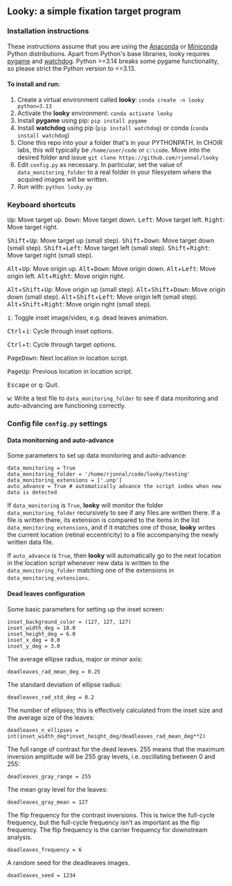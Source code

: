 ## Looky: a simple fixation target program

### Installation instructions

These instructions assume that you are using the [Anaconda](https://www.anaconda.com/) or [Miniconda](https://www.anaconda.com/docs/getting-started/miniconda/main) Python distributions. Apart from Python's base libraries, looky requires [pygame](https://www.pygame.org/wiki/GettingStarted) and [watchdog](https://pypi.org/project/watchdog/). Python >=3.14 breaks some pygame functionality, so please strict the Python version to <=3.13.

#### To install and run:

1. Create a virtual environment called **looky**: `conda create -n looky python=3.13`
2. Activate the **looky** environment: `conda activate looky`
3. Install **pygame** using pip: `pip install pygame`
4. Install **watchdog** using pip (`pip install watchdog`) or conda (`conda install watchdog`)
5. Clone this repo into your a folder that's in your PYTHONPATH. In CHOIR labs, this will typically be `/home/user/code` or `c:\code`. Move into the desired folder and issue `git clone https://github.com/rjonnal/looky`
6. Edit `config.py` as necessary. In particular, set the value of `data_monitoring_folder` to a real folder in your filesystem where the acquired images will be written.
7. Run with: `python looky.py`

### Keyboard shortcuts

<kbd>Up</kbd>: Move target up.
<kbd>Down</kbd>: Move target down.
<kbd>Left</kbd>: Move target left.
<kbd>Right</kbd>: Move target right.

<kbd>Shift</kbd>+<kbd>Up</kbd>: Move target up (small step).
<kbd>Shift</kbd>+<kbd>Down</kbd>: Move target down (small step).
<kbd>Shift</kbd>+<kbd>Left</kbd>: Move target left (small step).
<kbd>Shift</kbd>+<kbd>Right</kbd>: Move target right (small step).

<kbd>Alt</kbd>+<kbd>Up</kbd>: Move origin up.
<kbd>Alt</kbd>+<kbd>Down</kbd>: Move origin down.
<kbd>Alt</kbd>+<kbd>Left</kbd>: Move origin left.
<kbd>Alt</kbd>+<kbd>Right</kbd>: Move origin right.

<kbd>Alt</kbd>+<kbd>Shift</kbd>+<kbd>Up</kbd>: Move origin up (small step).
<kbd>Alt</kbd>+<kbd>Shift</kbd>+<kbd>Down</kbd>: Move origin down (small step).
<kbd>Alt</kbd>+<kbd>Shift</kbd>+<kbd>Left</kbd>: Move origin left (small step).
<kbd>Alt</kbd>+<kbd>Shift</kbd>+<kbd>Right</kbd>: Move origin right (small step).

<kbd>i</kbd>: Toggle inset image/video, e.g. dead leaves animation.

<kbd>Ctrl</kbd>+<kbd>i</kbd>: Cycle through inset options.

<kbd>Ctrl</kbd>+<kbd>t</kbd>: Cycle through target options.


<kbd>PageDown</kbd>: Next location in location script.

<kbd>PageUp</kbd>: Previous location in location script.

<kbd>Escape</kbd> or <kbd>q</kbd>: Quit.

<kbd>w</kbd>: Write a test file to `data_monitoring_folder` to see if data monitoring and auto-advancing are functioning correctly.

### Config file `config.py` settings

#### Data monitorning and auto-advance

Some parameters to set up data monitoring and auto-advance:

```
data_monitoring = True
data_monitoring_folder = '/home/rjonnal/code/looky/testing'
data_monitoring_extensions = ['.unp']
auto_advance = True # automatically advance the script index when new data is detected
```

If `data_monitoring` is `True`, **looky** will monitor the folder `data_monitoring_folder` recursively to see if any files are written there. If a file is written there, its extension is compared to the items in the list `data_monitoring_extensions`, and if it matches one of those, **looky** writes the current location (retinal eccentricity) to a file accompanying the newly written data file.

If `auto_advance` is `True`, then **looky** will automatically go to the next location in the location script whenever new data is written to the `data_monitoring_folder` matching one of the extensions in `data_monitoring_extensions`.


#### Dead leaves configuration

Some basic parameters for setting up the inset screen:

```
inset_background_color = (127, 127, 127)
inset_width_deg = 18.0
inset_height_deg = 6.0
inset_x_deg = 0.0
inset_y_deg = 3.0
```

The average ellipse radius, major or minor axis:
```
deadleaves_rad_mean_deg = 0.25
```

The standard deviation of ellipse radius:
```
deadleaves_rad_std_deg = 0.2
```

The number of ellipses; this is effectively calculated from the inset size and the average size of the leaves:
```
deadleaves_n_ellipses = int(inset_width_deg*inset_height_deg/deadleaves_rad_mean_deg**2)
```

The full range of contrast for the dead leaves. 255 means that the maximum inversion amplitude will be 255 gray levels, i.e. oscillating between 0 and 255:
```
deadleaves_gray_range = 255
```

The mean gray level for the leaves:
```
deadleaves_gray_mean = 127
```

The flip frequency for the contrast inversions. This is twice the full-cycle frequency, but the full-cycle frequency isn't as important as the flip frequency. The flip frequency is the carrier frequency for downstream analysis.
```
deadleaves_frequency = 6
```

A random seed for the deadleaves images.
```
deadleaves_seed = 1234
```
